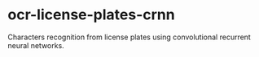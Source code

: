 # ocr-license-plates-crnn
Characters recognition from license plates using convolutional recurrent neural networks.
